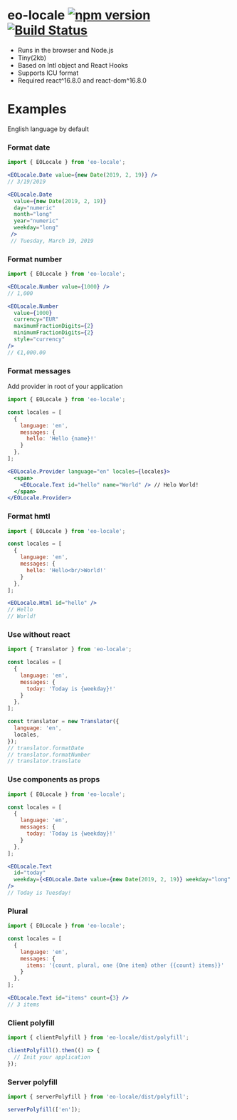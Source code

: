 # eo-locale [![npm version](https://img.shields.io/npm/v/eo-locale.svg?style=flat)](https://www.npmjs.com/package/eo-locale) [![Build Status](https://travis-ci.org/ibitcy/eo-locale.svg?branch=master)](https://travis-ci.org/ibitcy/eo-locale)

* Runs in the browser and Node.js
* Tiny(2kb)
* Based on Intl object and React Hooks
* Supports ICU format
* Required react^16.8.0 and react-dom^16.8.0

# Examples

English language by default

### Format date

```jsx
import { EOLocale } from 'eo-locale';

<EOLocale.Date value={new Date(2019, 2, 19)} />
// 3/19/2019

<EOLocale.Date
  value={new Date(2019, 2, 19)}
  day="numeric"
  month="long"
  year="numeric"
  weekday="long"
 />
 // Tuesday, March 19, 2019
```

### Format number

```jsx
import { EOLocale } from 'eo-locale';

<EOLocale.Number value={1000} />
// 1,000

<EOLocale.Number
  value={1000}
  currency="EUR"
  maximumFractionDigits={2}
  minimumFractionDigits={2}
  style="currency"
/>
// €1,000.00
```

### Format messages

Add provider in root of your application

```jsx
import { EOLocale } from 'eo-locale';

const locales = [
  {
    language: 'en',
    messages: {
      hello: 'Hello {name}!'
    }
  },
];

<EOLocale.Provider language="en" locales={locales}>
  <span>
    <EOLocale.Text id="hello" name="World" /> // Helo World!
  </span>
</EOLocale.Provider>
```

### Format hmtl

```jsx
import { EOLocale } from 'eo-locale';

const locales = [
  {
    language: 'en',
    messages: {
      hello: 'Hello<br/>World!'
    }
  },
];

<EOLocale.Html id="hello" />
// Hello
// World!
```

### Use without react

```js
import { Translator } from 'eo-locale';

const locales = [
  {
    language: 'en',
    messages: {
      today: 'Today is {weekday}!'
    }
  },
];

const translator = new Translator({
  language: 'en',
  locales,
});
// translator.formatDate
// translator.formatNumber
// translator.translate
```

### Use components as props

```jsx
import { EOLocale } from 'eo-locale';

const locales = [
  {
    language: 'en',
    messages: {
      today: 'Today is {weekday}!'
    }
  },
];

<EOLocale.Text
  id="today"
  weekday={<EOLocale.Date value={new Date(2019, 2, 19)} weekday="long" />}
/>
// Today is Tuesday!
```

### Plural

```jsx
import { EOLocale } from 'eo-locale';

const locales = [
  {
    language: 'en',
    messages: {
      items: '{count, plural, one {One item} other {{count} items}}'
    }
  },
];

<EOLocale.Text id="items" count={3} />
// 3 items
```

### Client polyfill

```js
import { clientPolyfill } from 'eo-locale/dist/polyfill';

clientPolyfill().then(() => {
  // Init your application
});
```

### Server polyfill

```js
import { serverPolyfill } from 'eo-locale/dist/polyfill';

serverPolyfill(['en']);
```
